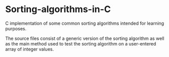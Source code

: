# Sorting-algorithms-in-C
C implementation of some common sorting algorithms intended for learning purposes.

The source files consist of a generic version of the sorting algorithm as well
as the main method used to test the sorting algorithm on a user-entered array of integer values.

